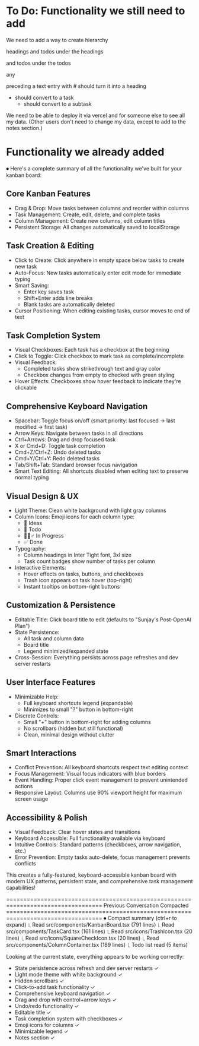 # To Do: Functionality we still need to add 
We need to add a way to create hierarchy

headings and todos under the headings

and todos under the todos

any

preceding a text entry with # should turn it into a heading
- should convert to a task
  - should convert to a subtask


We need to be able to deploy it via vercel and for someone else to see all my data. (Other users don't need to change my data, except to add to the notes section.) 

# Functionality we already added

⏺ Here's a complete summary of all the functionality we've built for your kanban board:

##  Core Kanban Features

- Drag & Drop: Move tasks between columns and reorder within columns
- Task Management: Create, edit, delete, and complete tasks
- Column Management: Create new columns, edit column titles
- Persistent Storage: All changes automatically saved to localStorage

##  Task Creation & Editing

- Click to Create: Click anywhere in empty space below tasks to create new task
- Auto-Focus: New tasks automatically enter edit mode for immediate typing
- Smart Saving:
  - Enter key saves task
  - Shift+Enter adds line breaks
  - Blank tasks are automatically deleted
- Cursor Positioning: When editing existing tasks, cursor moves to end of text

##  Task Completion System

- Visual Checkboxes: Each task has a checkbox at the beginning
- Click to Toggle: Click checkbox to mark task as complete/incomplete
- Visual Feedback:
  - Completed tasks show strikethrough text and gray color
  - Checkbox changes from empty to checked with green styling
- Hover Effects: Checkboxes show hover feedback to indicate they're clickable

##  Comprehensive Keyboard Navigation

- Spacebar: Toggle focus on/off (smart priority: last focused → last modified → first task)
- Arrow Keys: Navigate between tasks in all directions
- Ctrl+Arrows: Drag and drop focused task
- X or Cmd+D: Toggle task completion
- Cmd+Z/Ctrl+Z: Undo deleted tasks
- Cmd+Y/Ctrl+Y: Redo deleted tasks
- Tab/Shift+Tab: Standard browser focus navigation
- Smart Text Editing: All shortcuts disabled when editing text to preserve normal typing

##  Visual Design & UX

- Light Theme: Clean white background with light gray columns
- Column Icons: Emoji icons for each column type:
  - 🧠 Ideas
  - 📝 Todo
  - 🏃🏻♂️ In Progress
  - ✅ Done
- Typography:
  - Column headings in Inter Tight font, 3xl size
  - Task count badges show number of tasks per column
- Interactive Elements:
  - Hover effects on tasks, buttons, and checkboxes
  - Trash icon appears on task hover (top-right)
  - Instant tooltips on bottom-right buttons

##  Customization & Persistence

- Editable Title: Click board title to edit (defaults to "Sunjay's Post-OpenAI Plan")
- State Persistence:
  - All task and column data
  - Board title
  - Legend minimized/expanded state
- Cross-Session: Everything persists across page refreshes and dev server restarts

##  User Interface Features

- Minimizable Help:
  - Full keyboard shortcuts legend (expandable)
  - Minimizes to small "?" button in bottom-right
- Discrete Controls:
  - Small "+" button in bottom-right for adding columns
  - No scrollbars (hidden but still functional)
  - Clean, minimal design without clutter

##  Smart Interactions

- Conflict Prevention: All keyboard shortcuts respect text editing context
- Focus Management: Visual focus indicators with blue borders
- Event Handling: Proper click event management to prevent unintended actions
- Responsive Layout: Columns use 90% viewport height for maximum screen usage

##  Accessibility & Polish

- Visual Feedback: Clear hover states and transitions
- Keyboard Accessible: Full functionality available via keyboard
- Intuitive Controls: Standard patterns (checkboxes, arrow navigation, etc.)
- Error Prevention: Empty tasks auto-delete, focus management prevents conflicts

This creates a fully-featured, keyboard-accessible kanban board with modern UX patterns, persistent state, and comprehensive task management capabilities!

================================================================================== Previous Conversation Compacted ==================================================================================
⏺ Compact summary (ctrl+r to expand)
⎿  Read src/components/KanbanBoard.tsx (791 lines)
⎿  Read src/components/TaskCard.tsx (161 lines)
⎿  Read src/icons/TrashIcon.tsx (20 lines)
⎿  Read src/icons/SquareCheckIcon.tsx (20 lines)
⎿  Read src/components/ColumnContainer.tsx (189 lines)
⎿  Todo list read (5 items)

Looking at the current state, everything appears to be working correctly:

- State persistence across refresh and dev server restarts ✓
- Light mode theme with white background ✓
- Hidden scrollbars ✓
- Click-to-add task functionality ✓
- Comprehensive keyboard navigation ✓
- Drag and drop with control+arrow keys ✓
- Undo/redo functionality ✓
- Editable title ✓
- Task completion system with checkboxes ✓
- Emoji icons for columns ✓
- Minimizable legend ✓
- Notes section ✓ 

